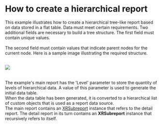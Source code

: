 # How to create a hierarchical report


<p>This example illustrates how to create a hierarchical tree-like report based on data stored in a flat table. Data must meet certain requirements. Two additional fields are necessary to build a tree structure. The first field must contain unique values.<br><br>The second field must contain values that indicate parent nodes for the current node. Here is a sample image illustrating the required structure.</p>
<br><img src="https://raw.githubusercontent.com/DevExpress-Examples/how-to-create-a-hierarchical-report-t456484/16.1.8+/media/99012b4b-b6cd-11e6-80bf-00155d62480c.png"><br><br><br>The example's main report has the 'Level' parameter to store the quantity of levels of hierarchical data. A value of this parameter is used to generate the initial data table. <br>When the data table has been generated, it is converted to a hierarchical list of custom objects that is used as a report data source. <br>The main report contains an <a href="https://documentation.devexpress.com/#XtraReports/clsDevExpressXtraReportsUIXRSubreporttopic">XRSubreport</a> instance that refers to the detail report. The detail report in its turn contains an <strong>XRSubreport</strong> instance that recursively refers to itself.

<br/>


